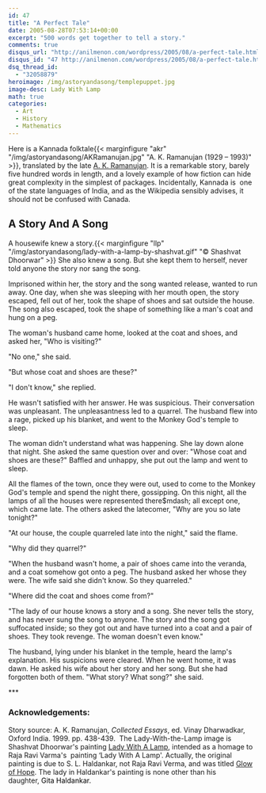```yaml
---
id: 47
title: "A Perfect Tale"
date: 2005-08-28T07:53:14+00:00
excerpt: "500 words get together to tell a story."
comments: true
disqus_url: "http://anilmenon.com/wordpress/2005/08/a-perfect-tale.html"
disqus_id: "47 http://anilmenon.com/wordpress/2005/08/a-perfect-tale.html"
dsq_thread_id:
  - "32058879"
heroimage: /img/astoryandasong/templepuppet.jpg
image-desc: Lady With Lamp
math: true
categories:
  - Art
  - History
  - Mathematics
---
```


Here is a Kannada folktale{{< marginfigure "akr" "/img/astoryandasong/AKRamanujan.jpg" "A. K. Ramanujan (1929 &ndash; 1993)" >}}, translated by the late [A. K. Ramanujan](https://en.wikipedia.org/wiki/A._K._Ramanujan). It is a remarkable story, barely five hundred words in length, and a lovely example of how fiction can hide great complexity in the simplest of packages. Incidentally, Kannada is  one of the state languages of India, and as the Wikipedia sensibly advises, it should not be confused with Canada.

## A Story And A Song

A housewife knew a story.{{< marginfigure "llp" "/img/astoryandasong/lady-with-a-lamp-by-shashvat.gif"  "&copy; Shashvat Dhoorwar" >}} She also knew a song. But she kept them to herself, never told anyone the story nor sang the song.

Imprisoned within her, the story and the song wanted release, wanted to run away. One day, when she was sleeping with her mouth open, the story escaped, fell out of her, took the shape of shoes and sat outside the house. The song also escaped, took the shape of something like a man's coat and hung on a peg.  

The woman's husband came home, looked at the coat and shoes, and asked her, "Who is visiting?"

"No one," she said.  

"But whose coat and shoes are these?"  

"I don't know," she replied.

He wasn't satisfied with her answer. He was suspicious. Their conversation was unpleasant. The unpleasantness led to a quarrel. The husband flew into a rage, picked up his blanket, and went to the Monkey God's temple to sleep.

The woman didn't understand what was happening. She lay down alone that night. She asked the same question over and over: "Whose coat and shoes are these?" Baffled and unhappy, she put out the lamp and went to sleep.  

All the flames of the town, once they were out, used to come to the Monkey God's temple and spend the night there, gossipping. On this night, all the lamps of all the houses were represented there$mdash; all except one, which came late. The others asked the latecomer, "Why are you so late tonight?"

"At our house, the couple quarreled late into the night," said the flame.  

"Why did they quarrel?" 

"When the husband wasn't home, a pair of shoes came into the veranda, and a coat somehow got onto a peg. The husband asked her whose they were. The wife said she didn't know. So they quarreled."

"Where did the coat and shoes come from?"  

"The lady of our house knows a story and a song. She never tells the story, and has never sung the song to anyone. The story and the song got suffocated inside; so they got out and have turned into a coat and a pair of shoes. They took revenge. The woman doesn't even know."

The husband, lying under his blanket in the temple, heard the lamp's explanation. His suspicions were cleared. When he went home, it was dawn. He asked his wife about her story and her song. But she had forgotten both of them. "What story? What song?" she said.

\*\*\*

### Acknowledgements:

Story source: A. K. Ramanujan, _Collected Essays_, ed. Vinay Dharwadkar, Oxford India. 1999. pp. 438-439.  The Lady-With-the-Lamp image is Shashvat Dhoorwar's painting [Lady With A Lamp](http://shashvat.deviantart.com/art/LADY-WITH-A-LAMP-126608461), intended as a homage to Raja Ravi Varma's  painting &#8216;Lady With A Lamp'. Actually, the original painting is due to S. L. Haldankar, not Raja Ravi Verma,  and was titled [Glow of Hope](http://blog.orangecarton.com/wp-content/uploads/2013/05/lady_with_lamp.jpg). The lady in Haldankar's painting is none other than his daughter, <span style="color: #000000;">Gita Haldankar. </span>
